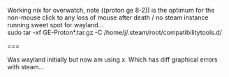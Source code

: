 Working nix for overwatch, note ((proton ge 8-2)) is the optimum for the non-mouse click to any loss of mouse after death / no steam instance running sweet spot for wayland...    
sudo tar -xf GE-Proton*.tar.gz -C /home/j/.steam/root/compatibilitytools.d/  

===  
  
Was wayland initially but now am using x. Which has diff graphical errors with steam...    
